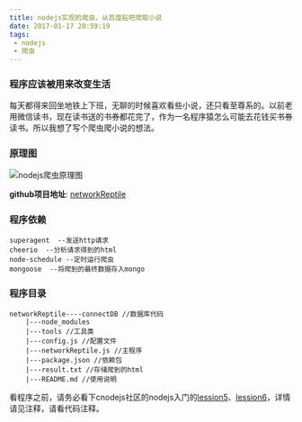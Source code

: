 ```yaml
---
title: nodejs实现的爬虫，从百度贴吧爬取小说
date: 2017-01-17 20:59:19
tags:
 - nodejs
 - 爬虫
---
```


### 程序应该被用来改变生活

每天都得来回坐地铁上下班，无聊的时候喜欢看些小说，还只看至尊系的。以前老用微信读书，现在读书送的书券都花完了，作为一名程序猿怎么可能去花钱买书券读书。所以我想了写个爬虫爬小说的想法。

### 原理图
 
 ![nodejs爬虫原理图](http://olpkwt43d.qnssl.com/myblog/wlpc.png)
 
 **github项目地址**: [networkReptile](https://github.com/AndyliStudio/myApp/tree/master/nodeServer/server/networkReptile)
 
 
### 程序依赖
 

```
superagent  --发送http请求
cheerio  --分析请求得到的html
node-schedule --定时运行爬虫
mongoose  --将爬到的最终数据存入mongo
```

### 程序目录

```
networkReptile----connectDB //数据库代码
    |---node_modules
    |---tools //工具类
    |---config.js //配置文件
    |---networkReptile.js //主程序
    |---package.json //依赖包
    |---result.txt //存储爬到的html
    |---README.md //使用说明
```
看程序之前，请务必看下cnodejs社区的nodejs入门的[lession5](https://github.com/nqdeng/7-days-nodejs)、[lession6](https://github.com/nqdeng/7-days-nodejs)，详情请见注释，请看代码注释。